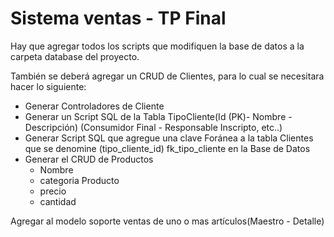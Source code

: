 # Sistema ventas - TP Final

Hay que agregar todos los scripts que modifiquen la base de datos a la carpeta database del proyecto.

También se deberá agregar un CRUD de Clientes, para lo cual se necesitara hacer lo siguiente:

* Generar Controladores de Cliente
* Generar un Script SQL de la Tabla TipoCliente(Id (PK)- Nombre - Descripción) (Consumidor Final - Responsable Inscripto, etc..)
* Generar Script SQL que agregue una clave Foránea a la tabla Clientes que se denomine (tipo_cliente_id) fk_tipo_cliente en la Base de Datos
* Generar el CRUD de Productos
    * Nombre
    * categoria Producto
    * precio
    * cantidad

Agregar al modelo soporte ventas de uno o mas artículos(Maestro - Detalle)

